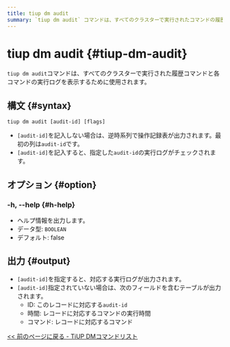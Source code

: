 ```yaml
---
title: tiup dm audit
summary: `tiup dm audit` コマンドは、すべてのクラスターで実行されたコマンドの履歴と各コマンドの実行ログを表示するために使用されます。 `[audit-id]` が入力されていない場合は、`audit-id`、実行時間、コマンドを示す操作記録のテーブルが逆時系列で出力されます。 `[audit-id]` が入力されている場合は、指定された `audit-id` の実行ログがチェックされます。 `-h, --help` オプションはヘルプ情報を出力。 `[audit-id]` が指定されている場合は、対応する実行ログが出力されます。 指定されていない場合は、ID、時間、コマンドのフィールドを持つテーブルが出力されます。
---
```


# tiup dm audit {#tiup-dm-audit}

`tiup dm audit`コマンドは、すべてのクラスターで実行された履歴コマンドと各コマンドの実行ログを表示するために使用されます。

## 構文 {#syntax}

```shell
tiup dm audit [audit-id] [flags]
```

-   `[audit-id]`を記入しない場合は、逆時系列で操作記録表が出力されます。最初の列は`audit-id`です。
-   `[audit-id]`を記入すると、指定した`audit-id`の実行ログがチェックされます。

## オプション {#option}

### -h, --help {#h-help}

-   ヘルプ情報を出力します。
-   データ型: `BOOLEAN`
-   デフォルト: false

## 出力 {#output}

-   `[audit-id]`を指定すると、対応する実行ログが出力されます。
-   `[audit-id]`指定されていない場合は、次のフィールドを含むテーブルが出力されます。
    -   ID: このレコードに対応する`audit-id`
    -   時間: レコードに対応するコマンドの実行時間
    -   コマンド: レコードに対応するコマンド

[&lt;&lt; 前のページに戻る - TiUP DMコマンドリスト](/tiup/tiup-component-dm.md#command-list)
